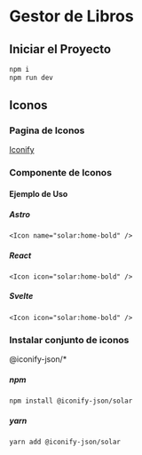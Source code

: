 # Gestor de Libros

## Iniciar el Proyecto

```bash
npm i
npm run dev
```

## Iconos

### Pagina de Iconos

[Iconify](https://icon-sets.iconify.design)

### Componente de Iconos

#### Ejemplo de Uso

##### Astro

`<Icon name="solar:home-bold" />`

##### React

`<Icon icon="solar:home-bold" />`

##### Svelte

`<Icon icon="solar:home-bold" />`

### Instalar conjunto de iconos

@iconify-json/\*

##### npm

`npm install @iconify-json/solar`

##### yarn

`yarn add @iconify-json/solar`
